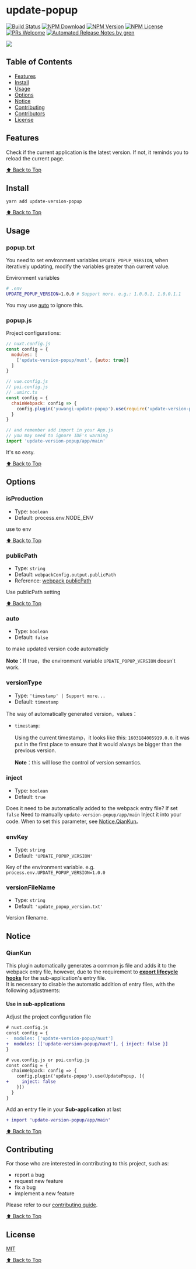 # update-popup

[![Build Status](https://badgen.net/travis/yuwangi/update-popup/master)](https://travis-ci.com/yuwangi/update-popup)
[![NPM Download](https://badgen.net/npm/dm/update-version-popup)](https://www.npmjs.com/package/update-version-popup)
[![NPM Version](https://badge.fury.io/js/%40yuwangi%2Fupdate-popup.svg)](https://www.npmjs.com/package/update-version-popup)
[![NPM License](https://badgen.net/npm/license/update-version-popup)](https://github.com/yuwangi/update-popup/blob/master/LICENSE)
[![PRs Welcome](https://img.shields.io/badge/PRs-welcome-brightgreen.svg)](https://github.com/yuwangi/update-popup/pulls)
[![Automated Release Notes by gren](https://img.shields.io/badge/%F0%9F%A4%96-release%20notes-00B2EE.svg)](https://github-tools.github.io/github-release-notes/)

![](https://user-images.githubusercontent.com/53422750/88611099-eb654b00-d0ba-11ea-89b9-ca92afc1078c.gif)

## Table of Contents

- [Features](#features)
- [Install](#install)
- [Usage](#usage)
- [Options](#options)
- [Notice](#notice)
- [Contributing](#contributing)
- [Contributors](#contributors)
- [License](#license)

## Features

Check if the current application is the latest version. If not, it reminds you to reload the current page.

[⬆ Back to Top](#table-of-contents)

## Install

```console
yarn add update-version-popup
```

[⬆ Back to Top](#table-of-contents)

## Usage
### popup.txt

You need to set environment variables `UPDATE_POPUP_VERSION`, when iteratively updating, modify the variables greater than current value.

Environment variables

```bash
# .env
UPDATE_POPUP_VERSION=1.0.0 # Support more. e.g.: 1.0.0.1, 1.0.0.1.1
```

You may use [auto](#auto) to ignore this.

### popup.js

Project configurations:

```js
// nuxt.config.js
const config = {
  modules: [
    ['update-version-popup/nuxt', {auto: true}]
  ]
}
```

```js
// vue.config.js 
// poi.config.js 
// .umirc.ts
const config = {
  chainWebpack: config => {
    config.plugin('yuwangi-update-popup').use(require('update-version-popup'), [{auto: true}])
  }
}

// and remember add import in your App.js
// you may need to ignore IDE's warning
import 'update-version-popup/app/main'
```


It's so easy.

[⬆ Back to Top](#table-of-contents)

## Options

### isProduction

- Type: `boolean`
- Default: process.env.NODE_ENV

use to env

[⬆ Back to Top](#table-of-contents)

### publicPath

- Type: `string`
- Default: `webpackConfig.output.publicPath`
- Reference: [webpack publicPath](https://webpack.docschina.org/configuration/output/#outputpublicpath)

Use publicPath setting

[⬆ Back to Top](#table-of-contents)

### auto

- Type: `boolean`
- Default: `false`

to make updated version code automaticly

**Note**：If true，the environment variable `UPDATE_POPUP_VERSION` doesn't work.

### versionType

- Type: `'timestamp' | Support more...`
- Default: `timestamp`

The way of automatically generated version，values：

- `timestamp`:

  Using the current timestamp，it looks like this: `1603184005919.0.0`. it was put in the first place to ensure that it would always be bigger than the previous version.

  **Note**：this will lose the control of version semantics.

### inject

- Type: `boolean`
- Default: `true`

Does it need to be automatically added to the webpack entry file?
If set `false` Need to manually `update-version-popup/app/main` Inject it into your code.
When to set this parameter, see [Notice.QianKun](#qiankun)。

### envKey

- Type: `string`
- Default: `'UPDATE_POPUP_VERSION'`

Key of the environment variable. e.g. `process.env.UPDATE_POPUP_VERSION=1.0.0`

### versionFileName

- Type: `string`
- Default: `'update_popup_version.txt'`

Version filename.

## Notice

### QianKun

This plugin automatically generates a common js file and adds it to the webpack entry file,
however, due to the requirement to **[export lifecycle hooks](https://qiankun.umijs.org/zh/guide/getting-started#1-%E5%AF%BC%E5%87%BA%E7%9B%B8%E5%BA%94%E7%9A%84%E7%94%9F%E5%91%BD%E5%91%A8%E6%9C%9F%E9%92%A9%E5%AD%90)** for the sub-application's entry file.  
It is necessary to disable the automatic addition of entry files, with the following adjustments:

#### Use in sub-applications

Adjust the project configuration file

```diff
# nuxt.config.js
const config = {
-  modules: ['update-version-popup/nuxt']
+  modules: [['update-version-popup/nuxt'], { inject: false }]
}

# vue.config.js or poi.config.js
const config = {
  chainWebpack: config => {
    config.plugin('update-popup').use(UpdatePopup, [{
+     inject: false
    }])
  }
}
```

Add an entry file in your **Sub-application** at last

```diff
+ import 'update-version-popup/app/main'
```

[⬆ Back to Top](#table-of-contents)

## Contributing

For those who are interested in contributing to this project, such as:

- report a bug
- request new feature
- fix a bug
- implement a new feature

Please refer to our [contributing guide](https://github.com/yuwangi/.github/blob/master/CONTRIBUTING.md).

[⬆ Back to Top](#table-of-contents)

## License

[MIT](./LICENSE)

[⬆ Back to Top](#table-of-contents)
